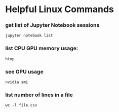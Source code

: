 # Helpful Linux Commands


### get list of Jupyter Notebook sessions
```
jupyter notebook list
```

### list CPU GPU memory usage:  
```
htop
```

### see GPU usage
```
nvidia smi
```

### list number of lines in a file
`wc -l file.csv`  

 


